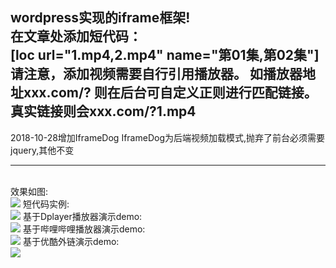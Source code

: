wordpress实现的iframe框架!<br>
在文章处添加短代码：<br>
[loc url="1.mp4,2.mp4" name="第01集,第02集"]
请注意，添加视频需要自行引用播放器。
如播放器地址xxx.com/?
则在后台可自定义正则进行匹配链接。
真实链接则会xxx.com/?1.mp4
--------------------------
2018-10-28增加IframeDog
IframeDog为后端视频加载模式,抛弃了前台必须需要jquery,其他不变

--------------------------
<br>
效果如图:<br>
<img src="https://ws1.sinaimg.cn/large/006ZDceQgy1fuk1cn40o0j311p0boq34.jpg">
短代码实例:<br>
<img src="https://ws1.sinaimg.cn/large/006ZDceQgy1fuk1cn3v6lj310u08wmx9.jpg">
基于Dplayer播放器演示demo:<br>
<img src="https://ws1.sinaimg.cn/large/006ZDceQgy1fuk1cngrfcj30s60iuavr.jpg">
基于哔哩哔哩播放器演示demo:<br>
<img src="https://ws1.sinaimg.cn/large/006ZDceQgy1fuk1faj1ibj30qh0kqwrn.jpg">
基于优酷外链演示demo:<br>
<img src="https://ws1.sinaimg.cn/large/006ZDceQgy1fuk1fm7if3j30ql0k940q.jpg">
